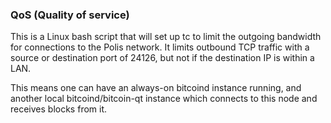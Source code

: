 ### QoS (Quality of service) ###


This is a Linux bash script that will set up tc to limit the outgoing bandwidth for connections to the Polis network. It limits outbound TCP traffic with a source or destination port of 24126, but not if the destination IP is within a LAN.

This means one can have an always-on bitcoind instance running, and another local bitcoind/bitcoin-qt instance which connects to this node and receives blocks from it.
